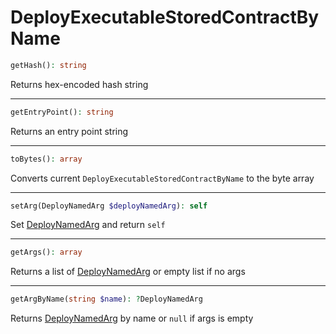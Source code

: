 # DeployExecutableStoredContractByName

```php
getHash(): string
```
Returns hex-encoded hash string

---
```php
getEntryPoint(): string
```
Returns an entry point string

---
```php
toBytes(): array
```
Converts current `DeployExecutableStoredContractByName` to the byte array

---
```php
setArg(DeployNamedArg $deployNamedArg): self
```
Set [DeployNamedArg](DeployNamedArg.md) and return `self`

---
```php
getArgs(): array
```
Returns a list of [DeployNamedArg](DeployNamedArg.md) or empty list if no args

---
```php
getArgByName(string $name): ?DeployNamedArg
```
Returns [DeployNamedArg](DeployNamedArg.md) by name or `null` if args is empty
